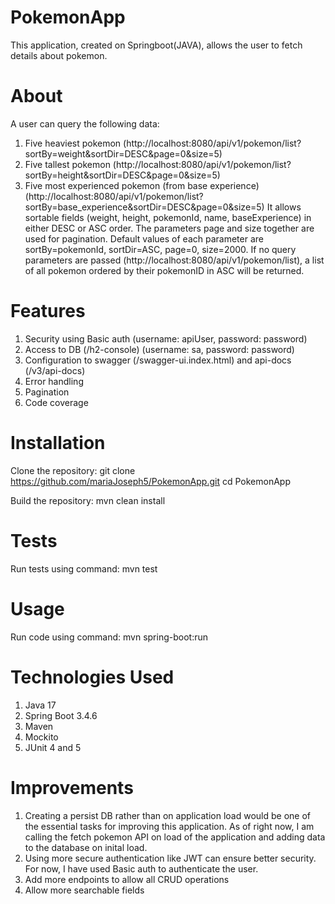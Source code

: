 # PokemonApp
This application, created on Springboot(JAVA), allows the user to fetch details about pokemon.

# About
A user can query the following data:
1. Five heaviest pokemon (http://localhost:8080/api/v1/pokemon/list?sortBy=weight&sortDir=DESC&page=0&size=5)
2. Five tallest pokemon (http://localhost:8080/api/v1/pokemon/list?sortBy=height&sortDir=DESC&page=0&size=5)
3. Five most experienced pokemon (from base experience) (http://localhost:8080/api/v1/pokemon/list?sortBy=base_experience&sortDir=DESC&page=0&size=5)
It allows sortable fields (weight, height, pokemonId, name, baseExperience) in either DESC or ASC order. The parameters page and size together are used for pagination. Default values of each parameter are sortBy=pokemonId, sortDir=ASC, page=0, size=2000. If no query parameters are passed (http://localhost:8080/api/v1/pokemon/list), a list of all pokemon ordered by their pokemonID in ASC will be returned.

# Features
1. Security using Basic auth (username: apiUser, password: password)
2. Access to DB (/h2-console) (username: sa, password: password)
3. Configuration to swagger (/swagger-ui.index.html) and api-docs (/v3/api-docs)
4. Error handling
5. Pagination
6. Code coverage

# Installation
Clone the repository: 
git clone https://github.com/mariaJoseph5/PokemonApp.git
cd PokemonApp

Build the repository: 
mvn clean install

# Tests
Run tests using command: mvn test

# Usage
Run code using command: mvn spring-boot:run

# Technologies Used
1. Java 17
2. Spring Boot 3.4.6
3. Maven
4. Mockito
5. JUnit 4 and 5

# Improvements
1. Creating a persist DB rather than on application load would be one of the essential tasks for improving this application. As of right now, I am calling the fetch pokemon API on load of the application and adding data to the database on inital load.
2. Using more secure authentication like JWT can ensure better security. For now, I have used Basic auth to authenticate the user.
3. Add more endpoints to allow all CRUD operations
4. Allow more searchable fields
